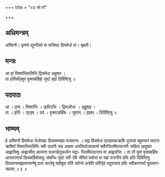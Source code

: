 +++
title = "०३ आ वां"

+++
## अधिमन्त्रम्
अश्विनौ। कृष्णो द्युम्नीको वा वासिष्ठः प्रियमेधो वा। बृहती।

## मन्त्रः
आ वां॒ विश्वा॑भिरू॒तिभिः॑ प्रि॒यमे॑धा अहूषत ।  
ता व॒र्तिर्या॑त॒मुप॑ वृ॒क्तब॑र्हिषो॒ जुष्टं॑ य॒ज्ञं दिवि॑ष्टिषु ॥

## पदपाठः
आ । वा॒म् । विश्वा॑भिः । ऊ॒तिऽभिः॑ । प्रि॒यऽमे॑धाः । अ॒हू॒ष॒त॒ ।  
ता । व॒र्तिः । या॒त॒म् । उप॑ । वृ॒क्तऽब॑र्हिषः । जुष्ट॑म् । य॒ज्ञम् । दिवि॑ष्टिषु ॥

## भाष्यम्
हे अश्विनौ प्रियमेधाः मेधोयज्ञः प्रियतमयज्ञा यजमानाः । यद्वा प्रियमेधा एतन्नामकऋषिः पूजायां बहुवचनं यष्टारः ऋषिर्वा विश्वाभिरूतिभिः सर्वैः पालनैः सह अथवा अवतिर्याञ्चाकर्मा सर्वैरभिलषितयाजनैः सहिता आहूषत आह्वासिषुः आह्वासीत् आत्मना पालनहेतुकत्वेन यद्वा- भिलषितदानाय वां आह्वयन्ति । ता तौ युवां वृक्तबर्हिषः आस्तरणार्थं छिन्नबर्हिषोयष्टुः संबन्धि जुष्टं सर्वैः देवैः सेवितं पर्याप्तं वा यज्ञं यजनीयं हविः प्रति दिविष्टिषु दिवसानामह्नामागमनेषु प्रातः कालेषु यज्ञेषुवा वर्तिः वर्तन्ते अत्रेति वर्तिर्गृहं तदुपायातं हविः स्वीकरणार्थं युवामाग- च्छतम् ॥ ३ ॥